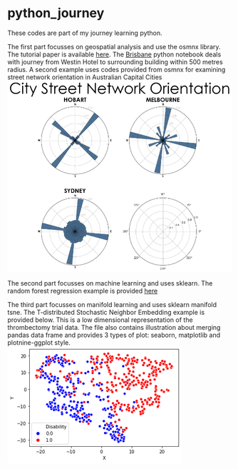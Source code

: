 # python_journey
These codes are part of my journey learning python. 

The first part focusses on geospatial analysis and use the osmnx library. The tutorial paper is available [here](https://www.frontiersin.org/articles/10.3389/fneur.2019.00743/full). The [Brisbane](./Brisbane.ipynb) python notebook deals with journey from Westin Hotel to surrounding building within 500 metres radius. A second example uses codes provided from osmnx for examining street network orientation in Australian Capital Cities [![here](./AustCities.png)](./AustCities-Copy1.ipynb) 

The second part focusses on machine learning and uses sklearn. The random forest regression example is provided [here](./RFstandfirm.ipynb)

The third part focusses on manifold learning and uses sklearn manifold tsne. The T-distributed Stochastic Neighbor Embedding example is provided below. This is a low dimensional representation of the thrombectomy trial data. The file also contains illustration about merging pandas data frame and provides 3 types of plot: seaborn, matplotlib and plotnine-ggplot style.[![here](./TSNEecr_sns.png)](./TSNEecr.ipynb) 
